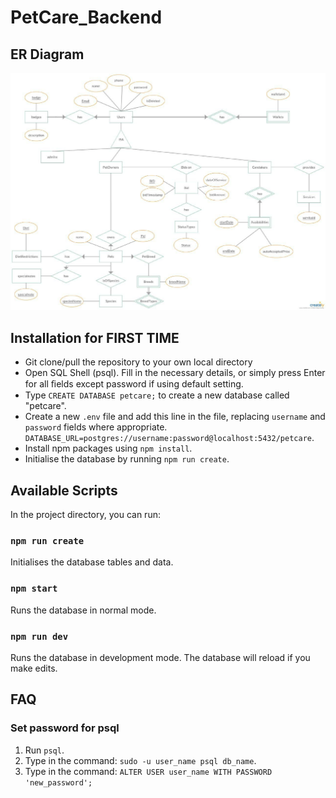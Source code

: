 # PetCare_Backend

## ER Diagram
![PetCare_Backend ER Diagram](https://github.com/robinloh/PetCare_Backend/blob/master/PetCare_Backend_ER_Diagram.jpg?raw=true)

## Installation for FIRST TIME

* Git clone/pull the repository to your own local directory
* Open SQL Shell (psql). Fill in the necessary details, or simply press Enter for all ﬁelds except password if using default setting.
* Type `CREATE DATABASE petcare;` to create a new database called "petcare". 
* Create a new `.env` file and add this line in the file, replacing `username` and `password` fields where appropriate. ```DATABASE_URL=postgres://username:password@localhost:5432/petcare```.
* Install npm packages using `npm install`.
* Initialise the database by running `npm run create`.


## Available Scripts

In the project directory, you can run:

### `npm run create`
Initialises the database tables and data.

### `npm start`
Runs the database in normal mode.

### `npm run dev`
Runs the database in development mode.
The database will reload if you make edits.


## FAQ
### Set password for psql
1. Run `psql`.
2. Type in the command: `sudo -u user_name psql db_name`.
2. Type in the command: `ALTER USER user_name WITH PASSWORD 'new_password';`
